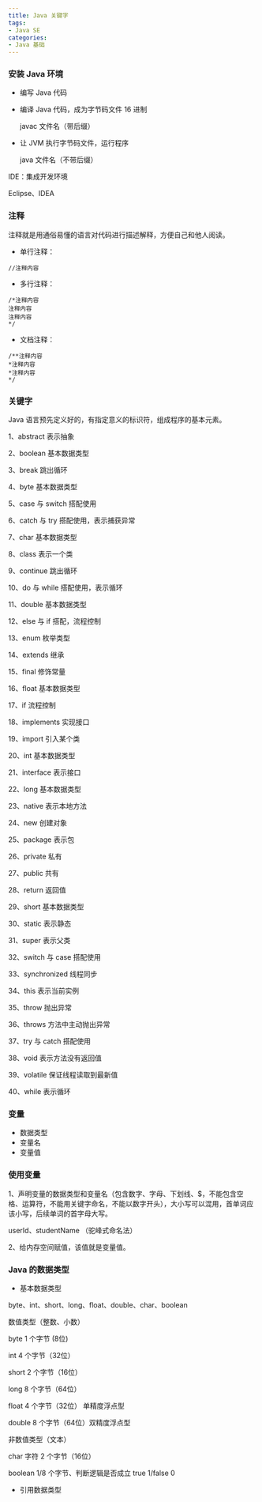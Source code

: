 ```yaml
---
title: Java 关键字
tags:
- Java SE
categories:
- Java 基础
---
```


### 安装 Java 环境

- 编写 Java 代码

- 编译 Java 代码，成为字节码文件 16 进制

  javac 文件名（带后缀）

- 让 JVM 执行字节码文件，运行程序

  java 文件名（不带后缀）



IDE：集成开发环境

Eclipse、IDEA



### 注释

注释就是用通俗易懂的语言对代码进行描述解释，方便自己和他人阅读。

- 单行注释：

```
//注释内容
```

- 多行注释：

```
/*注释内容
注释内容
注释内容
*/
```

- 文档注释：

```
/**注释内容
*注释内容
*注释内容
*/
```



### 关键字

Java 语言预先定义好的，有指定意义的标识符，组成程序的基本元素。

1、abstract				表示抽象

2、boolean				基本数据类型

3、break					跳出循环

4、byte						基本数据类型

5、case						与 switch 搭配使用

6、catch					 与 try 搭配使用，表示捕获异常

7、char						基本数据类型

8、class						表示一个类

9、continue				跳出循环

10、do						 与 while 搭配使用，表示循环

11、double				基本数据类型

12、else						与 if 搭配，流程控制

13、enum					枚举类型

14、extends				继承

15、final						修饰常量

16、float						基本数据类型

17、if								流程控制

18、implements			实现接口

19、import						引入某个类

20、int							基本数据类型

21、interface					表示接口

22、long						基本数据类型

23、native					表示本地方法

24、new						创建对象

25、package				表示包

26、private					私有

27、public						共有

28、return						返回值

29、short						基本数据类型

30、static						表示静态

31、super						表示父类

32、switch						与 case 搭配使用

33、synchronized			线程同步

34、this								表示当前实例

35、throw						抛出异常

36、throws						方法中主动抛出异常

37、try							 与 catch 搭配使用

38、void						表示方法没有返回值

39、volatile					保证线程读取到最新值

40、while						表示循环



### 变量

- 数据类型
- 变量名
- 变量值

### 使用变量

1、声明变量的数据类型和变量名（包含数字、字母、下划线、$，不能包含空格、运算符，不能用关键字命名，不能以数字开头），大小写可以混用，首单词应该小写，后续单词的首字母大写。

userId、studentName （驼峰式命名法）

2、给内存空间赋值，该值就是变量值。

### Java 的数据类型

- 基本数据类型

byte、int、short、long、float、double、char、boolean

数值类型（整数、小数）

byte							1 个字节 (8位)	

int								4 个字节（32位）

short							2 个字节（16位）

long								8 个字节（64位）

float								4 个字节（32位） 单精度浮点型

double							8 个字节（64位）双精度浮点型

非数值类型（文本）

char							字符 2 个字节（16位）

boolean					1/8 个字节、判断逻辑是否成立 true 1/false 0



- 引用数据类型



